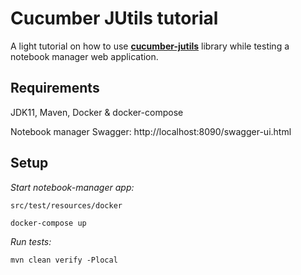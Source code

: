 # Cucumber JUtils tutorial


A light tutorial on how to use [**cucumber-jutils**](https://github.com/fslev/cucumber-jutils) library  while testing a notebook manager web application.  

## Requirements
JDK11, Maven, Docker & docker-compose 

Notebook manager Swagger:
http://localhost:8090/swagger-ui.html

## Setup
_Start notebook-manager app:_
```shell
src/test/resources/docker

docker-compose up
```

_Run tests:_
```shell
mvn clean verify -Plocal
```